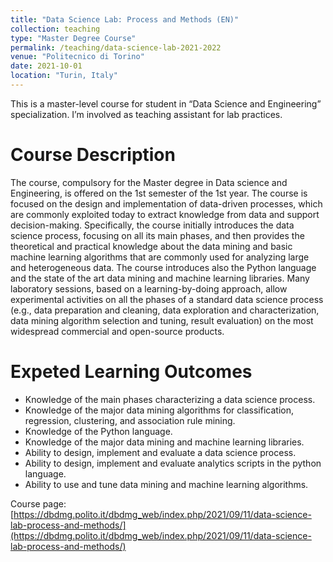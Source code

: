 ```yaml
---
title: "Data Science Lab: Process and Methods (EN)"
collection: teaching
type: "Master Degree Course"
permalink: /teaching/data-science-lab-2021-2022
venue: "Politecnico di Torino"
date: 2021-10-01
location: "Turin, Italy"
---
```


This is a master-level course for student in “Data Science and Engineering” specialization. I’m involved as teaching assistant for lab practices. 

Course Description
======
The course, compulsory for the Master degree in Data science and Engineering, is offered on the 1st semester of the 1st year. The course is focused on the design and implementation of data-driven processes, which are commonly exploited today to extract knowledge from data and support decision-making. Specifically, the course initially introduces the data science process, focusing on all its main phases, and then provides the theoretical and practical knowledge about the data mining and basic machine learning algorithms that are commonly used for analyzing large and heterogeneous data. The course introduces also the Python language and the state of the art data mining and machine learning libraries. Many laboratory sessions, based on a learning-by-doing approach, allow experimental activities on all the phases of a standard data science process (e.g., data preparation and cleaning, data exploration and characterization, data mining algorithm selection and tuning, result evaluation) on the most widespread commercial and open-source products.

Expeted Learning Outcomes
======
- Knowledge of the main phases characterizing a data science process.
- Knowledge of the major data mining algorithms for classification, regression, clustering, and association rule mining.
- Knowledge of the Python language.
- Knowledge of the major data mining and machine learning libraries.
- Ability to design, implement and evaluate a data science process.
- Ability to design, implement and evaluate analytics scripts in the python language.
- Ability to use and tune data mining and machine learning algorithms.

Course page: [https://dbdmg.polito.it/dbdmg_web/index.php/2021/09/11/data-science-lab-process-and-methods/](https://dbdmg.polito.it/dbdmg_web/index.php/2021/09/11/data-science-lab-process-and-methods/)
